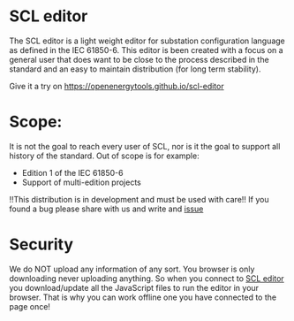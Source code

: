 # SCL editor

The SCL editor is a light weight editor for substation configuration language as defined in the IEC 61850-6. This editor is been created with a focus on a general user that does want to be close to the process described in the standard and an easy to maintain distribution (for long term stability).

Give it a try on https://openenergytools.github.io/scl-editor

# Scope:

It is not the goal to reach every user of SCL, nor is it the goal to support all history of the standard. Out of scope is for example:

- Edition 1 of the IEC 61850-6
- Support of multi-edition projects

!!This distribution is in development and must be used with care!!
If you found a bug please share with us and write and [issue](https://github.com/OpenEnergyTools/scl-editor/issues)

# Security

We do NOT upload any information of any sort. You browser is only downloading never uploading anything. So when you connect to [SCL editor](https://openenergytools.github.io/scl-editor) you download/update all the JavaScript files to run the editor in your browser. That is why you can work offline one you have connected to the page once!
